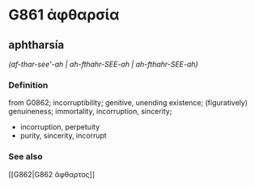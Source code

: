 # G861 ἀφθαρσία

## aphtharsía

_(af-thar-see'-ah | ah-fthahr-SEE-ah | ah-fthahr-SEE-ah)_

### Definition

from G0862; incorruptibility; genitive, unending existence; (figuratively) genuineness; immortality, incorruption, sincerity; 

- incorruption, perpetuity
- purity, sincerity, incorrupt

### See also

[[G862|G862 ἄφθαρτος]]
